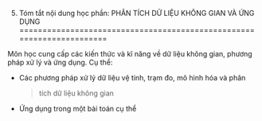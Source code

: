 5. Tóm tắt nội dung học phần: PHÂN TÍCH DỮ LIỆU KHÔNG GIAN VÀ ỨNG DỤNG
======================================================================

Môn học cung cấp các kiến thức và kĩ năng về dữ liệu không gian, phương
pháp xử lý và ứng dụng. Cụ thể:

-   Các phương pháp xử lý dữ liệu vệ tinh, trạm đo, mô hình hóa và phân
    > tích dữ liệu không gian

-   Ứng dụng trong một bài toán cụ thể

